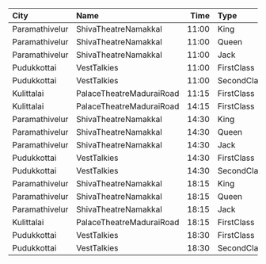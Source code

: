 | City           | Name                     |  Time | Type        | Price | Capacity | Booked |
| :------------- | :----------------------- | ----: | :---------- | ----: | -------: | -----: |
| Paramathivelur | ShivaTheatreNamakkal     | 11:00 | King        |  150₹ |       98 |     98 |
| Paramathivelur | ShivaTheatreNamakkal     | 11:00 | Queen       |  150₹ |       56 |     56 |
| Paramathivelur | ShivaTheatreNamakkal     | 11:00 | Jack        |  100₹ |      404 |    226 |
| Pudukkottai    | VestTalkies              | 11:00 | FirstClass  |  120₹ |      191 |     96 |
| Pudukkottai    | VestTalkies              | 11:00 | SecondClass |  120₹ |       33 |     16 |
| Kulittalai     | PalaceTheatreMaduraiRoad | 11:15 | FirstClass  |   60₹ |      249 |      0 |
| Kulittalai     | PalaceTheatreMaduraiRoad | 14:15 | FirstClass  |   60₹ |      249 |      0 |
| Paramathivelur | ShivaTheatreNamakkal     | 14:30 | King        |  150₹ |       98 |     98 |
| Paramathivelur | ShivaTheatreNamakkal     | 14:30 | Queen       |  150₹ |       56 |     56 |
| Paramathivelur | ShivaTheatreNamakkal     | 14:30 | Jack        |  100₹ |      404 |    226 |
| Pudukkottai    | VestTalkies              | 14:30 | FirstClass  |  120₹ |      191 |     96 |
| Pudukkottai    | VestTalkies              | 14:30 | SecondClass |  120₹ |       33 |     16 |
| Paramathivelur | ShivaTheatreNamakkal     | 18:15 | King        |  150₹ |       98 |     98 |
| Paramathivelur | ShivaTheatreNamakkal     | 18:15 | Queen       |  150₹ |       56 |     56 |
| Paramathivelur | ShivaTheatreNamakkal     | 18:15 | Jack        |  100₹ |      404 |    226 |
| Kulittalai     | PalaceTheatreMaduraiRoad | 18:15 | FirstClass  |   60₹ |      249 |      0 |
| Pudukkottai    | VestTalkies              | 18:30 | FirstClass  |  120₹ |      191 |     96 |
| Pudukkottai    | VestTalkies              | 18:30 | SecondClass |  120₹ |       33 |     16 |